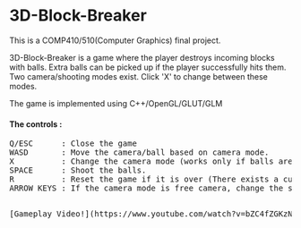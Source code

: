# 3D-Block-Breaker
This is a COMP410/510(Computer Graphics) final project.

3D-Block-Breaker is a game where the player destroys incoming blocks with balls. Extra balls can be picked up if the player successfully hits them. Two camera/shooting modes exist. Click 'X' to change between these modes.

The game is implemented using C++/OpenGL/GLUT/GLM

#### The controls : 
<pre>
Q/ESC      : Close the game
WASD       : Move the camera/ball based on camera mode.
X          : Change the camera mode (works only if balls are not being shot at the time of click)
SPACE      : Shoot the balls.
R          : Reset the game if it is over (There exists a cube at the z = 0 plane).
ARROW KEYS : If the camera mode is free camera, change the shooting direction.
<pre/>

[Gameplay Video!](https://www.youtube.com/watch?v=bZC4fZGKzNE)
